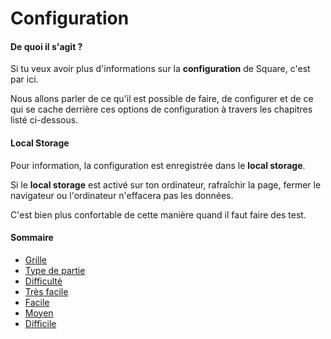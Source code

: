 # Configuration

#### De quoi il s'agit ?

Si tu veux avoir plus d'informations sur la **configuration** de Square, c'est par ici.

Nous allons parler de ce qu'il est possible de faire, de configurer et de ce qui se cache derrière ces options de configuration à travers les chapitres listé ci-dessous.

#### Local Storage

Pour information, la configuration est enregistrée dans le **local storage**.

Si le **local storage** est activé sur ton ordinateur, rafraîchir la page, fermer le navigateur ou l'ordinateur n'effacera pas les données.

C'est bien plus confortable de cette manière quand il faut faire des test.

#### Sommaire

- [Grille]({{site.baseUrl}}config/grid/)
- [Type de partie]({{site.baseUrl}}config/type/)
- [Difficulté]({{site.baseUrl}}config/level/)
- [Très facile]({{site.baseUrl}}config/very-easy/)
- [Facile]({{site.baseUrl}}config/easy/)
- [Moyen]({{site.baseUrl}}config/medium/)
- [Difficile]({{site.baseUrl}}config/hard/)
